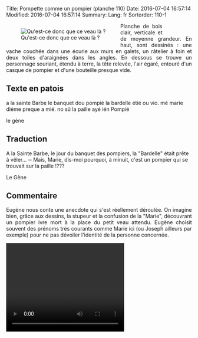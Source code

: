 Title: Pompette comme un pompier (planche 110)
Date: 2016-07-04 16:57:14
Modified: 2016-07-04 16:57:14
Summary: 
Lang: fr
Sortorder: 110-1


<figure class="image-block" style="float: left;">
  <img alt="Qu&#x27;est-ce donc que ce veau là ?" src="{static}/images/planche_110_detail_dessin_haut.png">
  <figcaption style="max-width: 342px">Qu&#x27;est-ce donc que ce veau là ?</figcaption>
</figure>

<figure class="image-block" style="float: right;">
  <img alt="" src="{static}/images/planche_110.png">
  <figcaption style="max-width: 161px"></figcaption>
</figure>

<p style="text-align:justify;">Planche de bois clair, verticale et de moyenne grandeur. En haut, sont dessinés : une vache couchée dans une écurie aux murs en galets, un râtelier à foin et deux toiles d'araignées dans les angles. En dessous se trouve un personnage souriant, étendu à terre, la tête relevée, l'air égaré, entouré d'un casque de pompier et d'une bouteille presque vide.</p>

## Texte en patois
a la sainte Barbe le banquet dou  pompié la bardelle étié ou vio. mé marie diéme preque a mié. no sû la paille ayé ién  Pompié

le gène

## Traduction
A la Sainte Barbe, le jour du banquet des pompiers, la "Bardelle" était prête à vêler...
─   Mais, Marie, dis-moi pourquoi, à minuit, c'est un pompier qui se trouvait sur la paille !???

Le Gène




## Commentaire
<p style=text-align:justify;">Eugène nous conte une anecdote qui s'est réellement déroulée. On imagine bien, grâce aux dessins, la stupeur et la confusion de la "Marie", découvrant un pompier ivre mort à la place du petit veau attendu.
Eugène choisit souvent des prénoms très courants comme Marie ici (ou Joseph ailleurs par exemple) pour ne pas dévoiler l'identité de la personne concernée.</p>

<video width="320" height="240" controls>
  <source src="https://d1njpgd0ygatdn.cloudfront.net/video_110.mp4" type="video/mp4">
</video>
